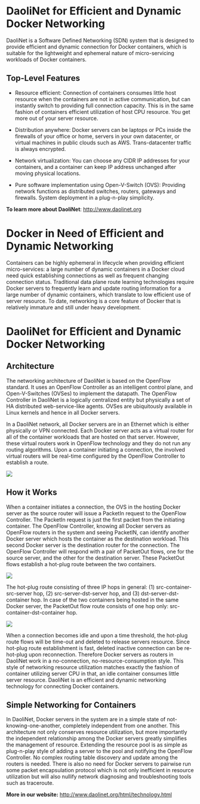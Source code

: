 DaoliNet for Efficient and Dynamic Docker Networking
=================

DaoliNet is a Software Defined Networking (SDN) system that is designed to provide efficient and dynamic connection for Docker containers, which is suitable for the lightweight and ephemeral nature of micro-servicing workloads of Docker containers.

Top-Level Features
------------------
* Resource efficient: Connection of containers consumes little host resource when the containers are not in active communication, but can instantly switch to providing full connection capacity. This is in the same fashion of containers efficient utilization of host CPU resource. You get more out of your server resource.

* Distribution anywhere: Docker servers can be laptops or PCs inside the firewalls of your office or home, servers in your own datacenter, or virtual machines in public clouds such as AWS. Trans-datacenter traffic is always encrypted.

* Network virtualization: You can choose any CIDR IP addresses for your containers, and a container can keep IP address unchanged after moving physical locations.

* Pure software implementation using Open-V-Switch (OVS): Providing network functions as distributed switches, routers, gateways and firewalls. System deployment in a plug-n-play simplicity.

**To learn more about DaoliNet**:  http://www.daolinet.org

Docker in Need of Efficient and Dynamic Networking
=================

Containers can be highly ephemeral in lifecycle when providing efficient micro-services: a large number of dynamic containers in a Docker cloud need quick establishing connections as well as frequent changing connection status. Traditional data plane route learning technologies require Docker servers to frequently learn and update routing information for a large number of dynamic containers, which translate to low efficient use of server resource. To date, networking is a core feature of Docker that is relatively immature and still under heavy development.

DaoliNet for Efficient and Dynamic Docker Networking
==========================================

Architecture
------------
The networking architecture of DaoliNet is based on the OpenFlow standard. It uses an OpenFlow Controller as an intelligent control plane, and Open-V-Switches (OVSes) to implement the datapath. The OpenFlow Controller in DaoliNet is a logically centralized entity but physically a set of HA distributed web-service-like agents. OVSes are ubiquitously available in Linux kernels and hence in all Docker servers.

In a DaoliNet network, all Docker servers are in an Ethernet which is either physically or VPN connected. Each Docker server acts as a virtual router for all of the container workloads that are hosted on that server. However, these virtual routers work in OpenFlow technology and they do not run any routing algorithms. Upon a container initiating a connection, the involved virtual routers will be real-time configured by the OpenFlow Controller to establish a route.

![](http://www.daolicloud.com/topology/topology.png)

How it Works
------------
When a container initiates a connection, the OVS in the hosting Docker server as the source router will issue a PacketIn request to the OpenFlow Controller. The PacketIn request is just the first packet from the initiating container. The OpenFlow Controller, knowing all Docker servers as OpenFlow routers in the system and seeing PacketIN, can identify another Docker server which hosts the container as the destination workload. This second Docker server is the destination router for the connection. The OpenFlow Controller will respond with a pair of PacketOut flows, one for the source server, and the other for the destination server. These PacketOut flows establish a hot-plug route between the two containers.

![](http://www.daolicloud.com/topology/topology2.png)

The hot-plug route consisting of three IP hops in general: (1) src-container-src-server hop, (2) src-server-dst-server hop, and (3) dst-server-dst-container hop. In case of the two containers being hosted in the same Docker server, the PacketOut flow route consists of one hop only: src-container-dst-container hop.

![](http://www.daolicloud.com/topology/topology3.png)

When a connection becomes idle and upon a time threshold, the hot-plug route flows will be time-out and deleted to release servers resource. Since hot-plug route establishment is fast, deleted inactive connection can be re-hot-plug upon reconnection. Therefore Docker servers as routers in DaoliNet work in a no-connection, no-resource-consumption style. This style of networking resource utilization matches exactly the fashion of container utilizing server CPU in that, an idle container consumes little server resource. DaoliNet is an efficient and dynamic networking technology for connecting Docker containers.

Simple Networking for Containers
--------------------------------
In DaoliNet, Docker servers in the system are in a simple state of not-knowing-one-another, completely independent from one another. This architecture not only conserves resource utilization, but more importantly the independent relationship among the Docker servers greatly simplifies the management of resource. Extending the resource pool is as simple as plug-n-play style of adding a server to the pool and notifying the OpenFlow Controller. No complex routing table discovery and update among the routers is needed. There is also no need for Docker servers to pairwise run some packet encapsulation protocol which is not only inefficient in resource utilization but will also nullify network diagnosing and troubleshooting tools such as traceroute.

**More in our website:** http://www.daolinet.org/html/technology.html
